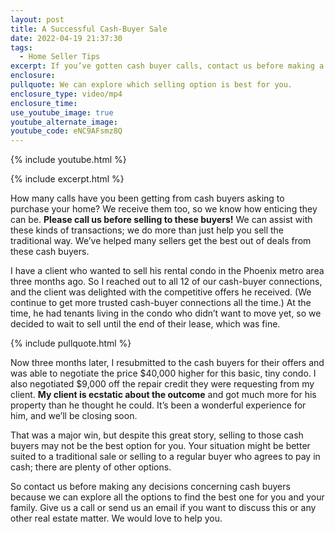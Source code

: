 ```yaml
---
layout: post
title: A Successful Cash-Buyer Sale
date: 2022-04-19 21:37:30
tags:
  - Home Seller Tips
excerpt: If you’ve gotten cash buyer calls, contact us before making a decision.
enclosure:
pullquote: We can explore which selling option is best for you.
enclosure_type: video/mp4
enclosure_time:
use_youtube_image: true
youtube_alternate_image:
youtube_code: eNC9AFsmz8Q
---
```

{% include youtube.html %}

{% include excerpt.html %}

How many calls have you been getting from cash buyers asking to purchase your home? We receive them too, so we know how enticing they can be. **Please call us before selling to these buyers\!** We can assist with these kinds of transactions; we do more than just help you sell the traditional way. We’ve helped many sellers get the best out of deals from these cash buyers.

I have a client who wanted to sell his rental condo in the Phoenix metro area three months ago. So I reached out to all 12 of our cash-buyer connections, and the client was delighted with the competitive offers he received. (We continue to get more trusted cash-buyer connections all the time.) At the time, he had tenants living in the condo who didn’t want to move yet, so we decided to wait to sell until the end of their lease, which was fine.&nbsp;

{% include pullquote.html %}

Now three months later, I resubmitted to the cash buyers for their offers and was able to negotiate the price $40,000 higher for this basic, tiny condo. I also negotiated $9,000 off the repair credit they were requesting from my client. **My client is ecstatic about the outcome** and got much more for his property than he thought he could. It’s been a wonderful experience for him, and we’ll be closing soon.&nbsp;

That was a major win, but despite this great story, selling to those cash buyers may not be the best option for you. Your situation might be better suited to a traditional sale or selling to a regular buyer who agrees to pay in cash; there are plenty of other options.&nbsp;

So contact us before making any decisions concerning cash buyers because we can explore all the options to find the best one for you and your family. Give us a call or send us an email if you want to discuss this or any other real estate matter. We would love to help you.
